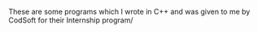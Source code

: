 These are some programs which I wrote in C++ and was given to me by CodSoft for their Internship program/ 
